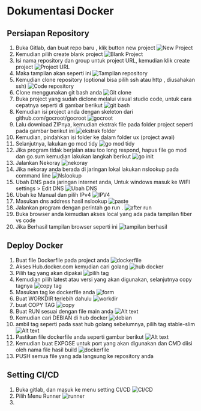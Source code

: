 # Dokumentasi Docker
## Persiapan Repository

1. Buka Gitlab, dan buat repo baru , klik button new project
![New Project](image-1.png)
2. Kemudian pilih create blank project
![Blank Project](image-2.png)
3. Isi nama repository dan group untuk project URL, kemudian klik create project
![Project URL](image-3.png)
4. Maka tampilan akan seperti ini 
![Tampilan repository](image-4.png)
5. Kemudian clone repository (optional bisa pilih ssh atau http , diusahakan ssh)
![Code repository](image-5.png)
6. Clone menggunakan git bash anda
![Git clone](image-6.png)
7. Buka project yang sudah diclone melalui visual studio code, untuk cara cepatnya seperti di gambar berikut
![git bash](image-7.png)
8. Kemudian isi project anda dengan skeleton dari github.com/gocroot/gocroot
![gocroot](image-8.png)
9. Lalu download ZIPnya, kemudian ekstrak file pada folder project seperti pada gambar berikut ini
![ekstrak folder](image-9.png)
10. Kemudian, pindahkan isi folder ke dalam folder ux (project awal)
11. Selanjutnya, lakukan go mod tidy
![go mod tidy](image-10.png)
12. Jika program tidak berjalan atau too long respond, hapus file go mod dan go.sum kemudian lakukan langkah berikut
![go init](image-11.png)
13. Jalankan Nekoray
![nekoray](image-12.png)
14. Jika nekoray anda berada di jaringan lokal lakukan nslookup pada command line
![Nslookup](image-13.png)
15. Ubah DNS pada jaringan internet anda, Untuk windows masuk ke WIFI settings > Edit DNS
![Ubah DNS](image-14.png)
16. Ubah ke Manual dan pilih IPv4
![IPV4](image-15.png)
17. Masukan dns address hasil nslookup
![paste](image-17.png)
15. Jalankan program dengan perintah go run .
![after run](image-18.png)
17. Buka browser anda kemudian akses local yang ada pada tampilan fiber vs code
18. Jika Berhasil tampilan browser seperti ini
![tampilan berhasil](image-19.png)

## Deploy Docker
1. Buat file Dockerfile pada project anda
![dockerfile](image-20.png)
2. Akses Hub.docker.com kemudian cari golang
![hub docker](image-21.png)
3. Pilih tag yang akan dipakai
![pilih tag](image-22.png)
4. Kemudian pilih latest atau versi yang akan digunakan, selanjutnya copy tagnya
![copy tag](image-23.png)
5. Masukan tag ke dockerfile anda
![form](image-24.png)
6. Buat WORKDIR terlebih dahulu
![workdir](image-25.png)
7. buat COPY TAG
![copy](image-26.png)
8. Buat RUN sesuai dengan file main anda
![Alt text](image-27.png)
9. Kemudian cari DEBIAN di hub docker
![debian](image-28.png)
10. ambil tag seperti pada saat hub golang sebelumnya, pilih tag stable-slim
![Alt text](image-29.png)
12. Pastikan file dockerfile anda seperti gambar berikut
![Alt text](image-30.png)
13. Kemudian buat EXPOSE untuk port yang akan digunakan dan CMD diisi oleh nama file hasil build
![dockerfile](image-31.png)
14. PUSH semua file yang ada langsung ke repository anda


## Setting CI/CD
1. Buka gitlab, dan masuk ke menu setting CI/CD
![CI/CD](image-32.png)
2. Pilih Menu Runner
![runner](image-33.png)
3. 
